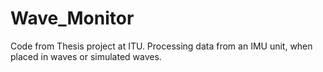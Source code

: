 # Wave_Monitor
Code from Thesis project at ITU. Processing data from an IMU unit, when placed in waves or simulated waves.
